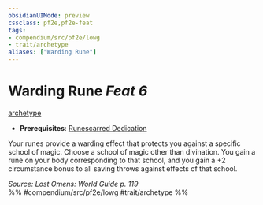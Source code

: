 ```yaml
---
obsidianUIMode: preview
cssclass: pf2e,pf2e-feat
tags:
- compendium/src/pf2e/lowg
- trait/archetype
aliases: ["Warding Rune"]
---
```

# Warding Rune  *Feat 6*  
[archetype](archetype.md "Archetype Feat Trait")  

- **Prerequisites**: [Runescarred Dedication](runescarred-dedication-lowg.md)

Your runes provide a warding effect that protects you against a specific school of magic. Choose a school of magic other than divination. You gain a rune on your body corresponding to that school, and you gain a +2 circumstance bonus to all saving throws against effects of that school.

*Source: Lost Omens: World Guide p. 119*  
%% #compendium/src/pf2e/lowg #trait/archetype %%